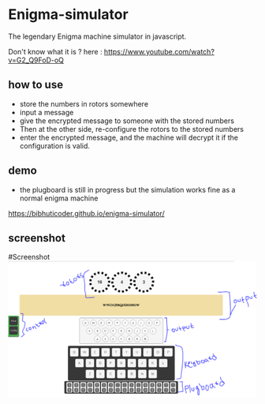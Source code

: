 # Enigma-simulator
The legendary Enigma machine simulator in javascript.

Don't know what it is ? here : https://www.youtube.com/watch?v=G2_Q9FoD-oQ


## how to use
- store the numbers in rotors somewhere
- input a message 
- give the encrypted message to someone with the stored numbers 
- Then at the other side, re-configure the rotors to the stored numbers 
- enter the encrypted message, and the machine will decrypt it if the configuration is valid.


## demo
- the plugboard is still in progress but the simulation works fine as a normal enigma machine

https://bibhuticoder.github.io/enigma-simulator/


## screenshot
#Screenshot
![Alt text](/scn.png)
